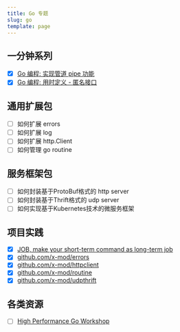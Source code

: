 ```yaml
---
title: Go 专题
slug: go
template: page
---
```


## 一分钟系列

- [x] [Go 编程: 实现管道 pipe 功能](/go-app-support-pipe/)
- [x] [Go 编程: 用时定义 - 匿名接口](/go-return-define/)

## 通用扩展包

- [ ] 如何扩展 errors 
- [ ] 如何扩展 log
- [ ] 如何扩展 http.Client
- [ ] 如何管理 go routine

## 服务框架包

- [ ] 如何封装基于ProtoBuf格式的 http server
- [ ] 如何封装基于Thrift格式的 udp server
- [ ] 如何实现基于Kubernetes技术的微服务框架

## 项目实践

- [x] [JOB, make your short-term command as long-term job](https://github.com/liujianping/job)
- [x] [github.com/x-mod/errors](https://github.com/x-mod/errors)
- [x] [github.com/x-mod/httpclient](https://github.com/x-mod/httpclient)
- [x] [github.com/x-mod/routine](https://github.com/x-mod/routine)
- [x] [github.com/x-mod/udpthrift](https://github.com/x-mod/udpthrift)

## 各类资源

- [ ] [High Performance Go Workshop](https://dave.cheney.net/high-performance-go-workshop/dotgo-paris.html)
